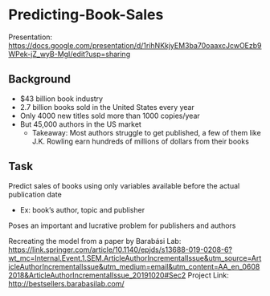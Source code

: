 # Predicting-Book-Sales

Presentation: https://docs.google.com/presentation/d/1rihNKkjyEM3ba70oaaxcJcwOEzb9WPek-jZ_wyB-MgI/edit?usp=sharing

## Background

- $43 billion book industry
- 2.7 billion books sold in the United States every year
- Only 4000 new titles sold more than 1000 copies/year
- But 45,000 authors in the US market
    - Takeaway: Most authors struggle to get published, a few of them like J.K. Rowling earn hundreds of millions of dollars from their books

## Task

Predict sales of books using only variables available before the actual publication date
- Ex: book’s author, topic and publisher

Poses an important and lucrative problem for publishers and authors

Recreating the model from a paper by Barabási Lab: https://link.springer.com/article/10.1140/epjds/s13688-019-0208-6?wt_mc=Internal.Event.1.SEM.ArticleAuthorIncrementalIssue&utm_source=ArticleAuthorIncrementalIssue&utm_medium=email&utm_content=AA_en_06082018&ArticleAuthorIncrementalIssue_20191020#Sec2
Project Link: http://bestsellers.barabasilab.com/

